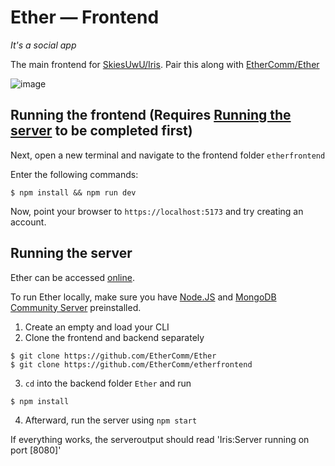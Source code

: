 # Ether — Frontend
_It's a social app_


The main frontend for [SkiesUwU/Iris](https://github.com/SkiesUwU/Iris). Pair this along with [EtherComm/Ether](https://github.com/EtherComm/Ether)

<!-- ![image](https://user-images.githubusercontent.com/34188635/210490708-1b44da76-6e9d-451b-8aa7-1e2b3328e1ed.png) -->
![image](https://user-images.githubusercontent.com/34188635/219129242-2d64aec6-641f-4f4f-af12-b4b8323e5624.png)

## Running the frontend (Requires [Running the server](#running-the-server) to be completed first)
Next, open a new terminal and navigate to the frontend folder `etherfrontend`

Enter the following commands:

```shell
$ npm install && npm run dev
```

Now, point your browser to `https://localhost:5173` and try creating an account.

## Running the server
Ether can be accessed [online](https://iris-frontend.fly.dev).

To run Ether locally, make sure you have [Node.JS](https://nodejs.org/en/) and [MongoDB Community Server](https://www.mongodb.com/try/download/community) preinstalled.

1. Create an empty and load your CLI
2. Clone the frontend and backend separately

```shell
$ git clone https://github.com/EtherComm/Ether
$ git clone https://github.com/EtherComm/etherfrontend

```

3. `cd` into the backend folder `Ether` and run

```shell
$ npm install

```

4. Afterward, run the server using `npm start`

If everything works, the serveroutput should read 'Iris:Server running on port [8080]'
